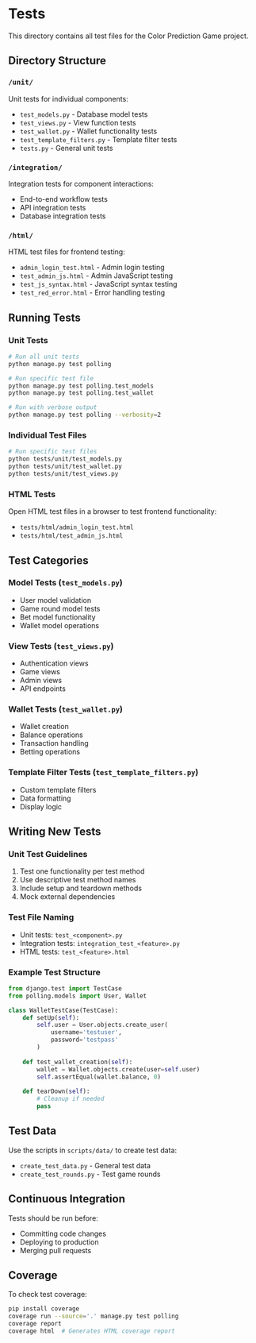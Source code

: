 # Tests

This directory contains all test files for the Color Prediction Game project.

## Directory Structure

### `/unit/`
Unit tests for individual components:
- `test_models.py` - Database model tests
- `test_views.py` - View function tests
- `test_wallet.py` - Wallet functionality tests
- `test_template_filters.py` - Template filter tests
- `tests.py` - General unit tests

### `/integration/`
Integration tests for component interactions:
- End-to-end workflow tests
- API integration tests
- Database integration tests

### `/html/`
HTML test files for frontend testing:
- `admin_login_test.html` - Admin login testing
- `test_admin_js.html` - Admin JavaScript testing
- `test_js_syntax.html` - JavaScript syntax testing
- `test_red_error.html` - Error handling testing

## Running Tests

### Unit Tests
```bash
# Run all unit tests
python manage.py test polling

# Run specific test file
python manage.py test polling.test_models
python manage.py test polling.test_wallet

# Run with verbose output
python manage.py test polling --verbosity=2
```

### Individual Test Files
```bash
# Run specific test files
python tests/unit/test_models.py
python tests/unit/test_wallet.py
python tests/unit/test_views.py
```

### HTML Tests
Open HTML test files in a browser to test frontend functionality:
- `tests/html/admin_login_test.html`
- `tests/html/test_admin_js.html`

## Test Categories

### Model Tests (`test_models.py`)
- User model validation
- Game round model tests
- Bet model functionality
- Wallet model operations

### View Tests (`test_views.py`)
- Authentication views
- Game views
- Admin views
- API endpoints

### Wallet Tests (`test_wallet.py`)
- Wallet creation
- Balance operations
- Transaction handling
- Betting operations

### Template Filter Tests (`test_template_filters.py`)
- Custom template filters
- Data formatting
- Display logic

## Writing New Tests

### Unit Test Guidelines
1. Test one functionality per test method
2. Use descriptive test method names
3. Include setup and teardown methods
4. Mock external dependencies

### Test File Naming
- Unit tests: `test_<component>.py`
- Integration tests: `integration_test_<feature>.py`
- HTML tests: `test_<feature>.html`

### Example Test Structure
```python
from django.test import TestCase
from polling.models import User, Wallet

class WalletTestCase(TestCase):
    def setUp(self):
        self.user = User.objects.create_user(
            username='testuser',
            password='testpass'
        )
    
    def test_wallet_creation(self):
        wallet = Wallet.objects.create(user=self.user)
        self.assertEqual(wallet.balance, 0)
    
    def tearDown(self):
        # Cleanup if needed
        pass
```

## Test Data

Use the scripts in `scripts/data/` to create test data:
- `create_test_data.py` - General test data
- `create_test_rounds.py` - Test game rounds

## Continuous Integration

Tests should be run before:
- Committing code changes
- Deploying to production
- Merging pull requests

## Coverage

To check test coverage:
```bash
pip install coverage
coverage run --source='.' manage.py test polling
coverage report
coverage html  # Generates HTML coverage report
```

